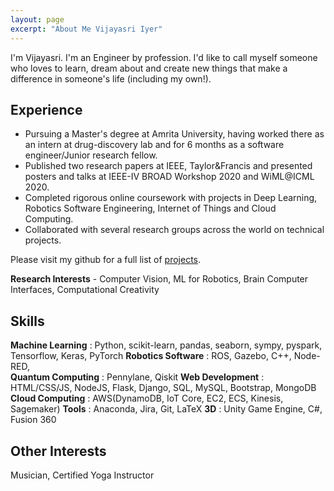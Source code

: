 ```yaml
---
layout: page
excerpt: "About Me Vijayasri Iyer"
---
```


I'm Vijayasri. I'm an Engineer by profession. I'd like to call myself someone who loves to learn, dream about and create new things that make a difference in someone's life (including my own!). 

## Experience
- Pursuing a Master's degree at Amrita University, having worked there as an intern at drug-discovery lab and for 6 months as a software engineer/Junior research fellow. 
- Published two research papers at IEEE, Taylor&Francis and presented posters and talks at IEEE-IV BROAD Workshop 2020 and WiML@ICML 2020. 
- Completed rigorous online coursework with projects in Deep Learning, Robotics Software Engineering, Internet of Things and Cloud Computing. 
- Collaborated with several research groups across the world on technical projects. 

Please visit my github for a full list of [projects](https://github.com/vijpandaturtle). 

**Research Interests** - Computer Vision, ML for Robotics, Brain Computer Interfaces, Computational Creativity

## Skills 
**Machine Learning** : Python, scikit-learn, pandas, seaborn, sympy, pyspark, Tensorflow, Keras, PyTorch
**Robotics Software** : ROS, Gazebo, C++, Node-RED,  
**Quantum Computing** : Pennylane, Qiskit
**Web Development** : HTML/CSS/JS, NodeJS, Flask, Django, SQL, MySQL, Bootstrap, MongoDB
**Cloud Computing** : AWS(DynamoDB, IoT Core, EC2, ECS, Kinesis, Sagemaker)
**Tools** :  Anaconda, Jira, Git, LaTeX
**3D** : Unity Game Engine, C#, Fusion 360

## Other Interests
Musician, Certified Yoga Instructor